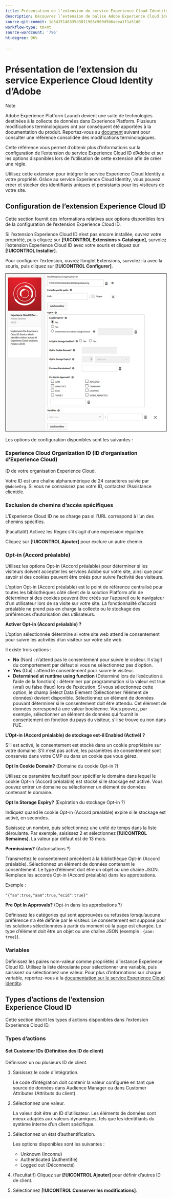 ```yaml
---
title: Présentation de lʼextension du service Experience Cloud Identity dʼAdobe
description: Découvrez l’extension de balise Adobe Experience Cloud Identity Service dans Adobe Experience Platform.
source-git-commit: 1d3415146335d3011963c969d5b6aeea1f1a51d0
workflow-type: tm+mt
source-wordcount: '796'
ht-degree: 96%

---
```


# Présentation de lʼextension du service Experience Cloud Identity dʼAdobe

>[!NOTE]
>
>Adobe Experience Platform Launch devient une suite de technologies destinées à la collecte de données dans Experience Platform. Plusieurs modifications terminologiques ont par conséquent été apportées à la documentation du produit. Reportez-vous au [document](../../../term-updates.md) suivant pour consulter une référence consolidée des modifications terminologiques.

Cette référence vous permet dʼobtenir plus dʼinformations sur la configuration de lʼextension du service Experience Cloud ID dʼAdobe et sur les options disponibles lors de lʼutilisation de cette extension afin de créer une règle.

Utilisez cette extension pour intégrer le service Experience Cloud Identity à votre propriété. Grâce au service Experience Cloud Identity, vous pouvez créer et stocker des identifiants uniques et persistants pour les visiteurs de votre site.

## Configuration de l’extension Experience Cloud ID

Cette section fournit des informations relatives aux options disponibles lors de la configuration de l’extension Experience Cloud ID.

Si lʼextension Experience Cloud ID nʼest pas encore installée, ouvrez votre propriété, puis cliquez sur **[!UICONTROL Extensions > Catalogue]**, survolez lʼextension Experience Cloud ID avec votre souris et cliquez sur **[!UICONTROL Installer]**.

Pour configurer l’extension, ouvrez l’onglet Extensions, survolez-la avec la souris, puis cliquez sur **[!UICONTROL Configurer]**.

![](../../../images/optin.jpg)

Les options de configuration disponibles sont les suivantes :

### Experience Cloud Organization ID (ID d’organisation d’Experience Cloud)

ID de votre organisation Experience Cloud.

Votre ID est une chaîne alphanumérique de 24 caractères suivie par `@AdobeOrg`. Si vous ne connaissez pas votre ID, contactez l’Assistance clientèle.

### Exclusion de chemins d’accès spécifiques

L’Experience Cloud ID ne se charge pas si l’URL correspond à l’un des chemins spécifiés.

(Facultatif) Activez les Regex s’il s’agit d’une expression régulière.

Cliquez sur **[!UICONTROL Ajouter]** pour exclure un autre chemin.

### Opt-in (Accord préalable)

Utilisez les options Opt-in (Accord préalable) pour déterminer si les visiteurs doivent accepter les services Adobe sur votre site, ainsi que pour savoir si des cookies peuvent être créés pour suivre l’activité des visiteurs.

L’option Opt-in (Accord préalable) est le point de référence centralisé pour toutes les bibliothèques côté client de la solution Platform afin de déterminer si des cookies peuvent être créés sur l’appareil ou le navigateur d’un utilisateur lors de sa visite sur votre site. La fonctionnalité d’accord préalable ne prend pas en charge la collecte ou le stockage des préférences d’autorisation des utilisateurs.

**Activer Opt-in (Accord préalable) ?**

L’option sélectionnée détermine si votre site web attend le consentement pour suivre les activités d’un visiteur sur votre site web.

Il existe trois options :

* **No** (Non) : n’attend pas le consentement pour suivre le visiteur. Il s’agit du comportement par défaut si vous ne sélectionnez pas d’option.
* **Yes** (Oui) : attend le consentement pour suivre le visiteur.
* **Determined at runtime using function** (Déterminé lors de l’exécution à l’aide de la fonction) : déterminer par programmation si la valeur est true (vrai) ou false (faux) lors de l’exécution. Si vous sélectionnez cette option, le champ Select Data Element (Sélectionner l’élément de données) devient disponible. Sélectionnez un élément de données pouvant déterminer si le consentement doit être attendu. Cet élément de données correspond à une valeur booléenne. Vous pouvez, par exemple, sélectionner un élément de données qui fournit le consentement en fonction du pays du visiteur, s’il se trouve ou non dans l’UE.

**L’Opt-in (Accord préalable) de stockage est-il Enabled (Activé) ?**

S’il est activé, le consentement est stocké dans un cookie propriétaire sur votre domaine. S’il n’est pas activé, les paramètres de consentement sont conservés dans votre CMP ou dans un cookie que vous gérez.

**Opt In Cookie Domain?** (Domaine du cookie Opt-in ?)

Utilisez ce paramètre facultatif pour spécifier le domaine dans lequel le cookie Opt-in (Accord préalable) est stocké si le stockage est activé. Vous pouvez entrer un domaine ou sélectionner un élément de données contenant le domaine.

**Opt In Storage Expiry?** (Expiration du stockage Opt-in ?)

Indiquez quand le cookie Opt-in (Accord préalable) expire si le stockage est activé, en secondes.

Saisissez un nombre, puis sélectionnez une unité de temps dans la liste déroulante. Par exemple, saisissez 2 et sélectionnez **[!UICONTROL Semaines]**. La valeur par défaut est de 13 mois.

**Permissions?** (Autorisations ?)

Transmettez le consentement précédent à la bibliothèque Opt-in (Accord préalable). Sélectionnez un élément de données contenant le consentement. Le type d’élément doit être un objet ou une chaîne JSON. Remplace les accords Opt-in (Accord préalable) dans les approbations.

Exemple :

`"{"aa":true,"aam":true,"ecid":true}"`

**Pre Opt In Approvals?** (Opt-in dans les approbations ?)

Définissez les catégories qui sont approuvées ou refusées lorsqu’aucune préférence n’a été définie par le visiteur. Le consentement est supposé pour les solutions sélectionnées à partir du moment où la page est chargée. Le type d’élément doit être un objet ou une chaîne JSON (exemple : `{aam: true}`).

### Variables

Définissez les paires nom-valeur comme propriétés d’instance Experience Cloud ID. Utilisez la liste déroulante pour sélectionner une variable, puis saisissez ou sélectionnez une valeur. Pour plus dʼinformations sur chaque variable, reportez-vous à la [documentation sur le service Experience Cloud Identity](https://experiencecloud.adobe.com/resources/help/fr_FR/mcvid/mcvid-overview.html).

## Types d’actions de l’extension Experience Cloud ID

Cette section décrit les types d’actions disponibles dans l’extension Experience Cloud ID.

### Types d’actions

#### Set Customer IDs (Définition des ID de client)

Définissez un ou plusieurs ID de client.

1. Saisissez le code d’intégration.

   Le code d’intégration doit contenir la valeur configurée en tant que source de données dans Audience Manager ou dans Customer Attributes (Attributs du client).

1. Sélectionnez une valeur.

   La valeur doit être un ID d’utilisateur. Les éléments de données sont mieux adaptés aux valeurs dynamiques, tels que les identifiants du système interne d’un client spécifique.

1. Sélectionnez un état d’authentification.

   Les options disponibles sont les suivantes :

   * Unknown (Inconnu)
   * Authenticated (Authentifié)
   * Logged out (Déconnecté)

1. (Facultatif) Cliquez sur **[!UICONTROL Ajouter]** pour définir dʼautres ID de client.
1. Sélectionnez **[!UICONTROL Conserver les modifications]**.

